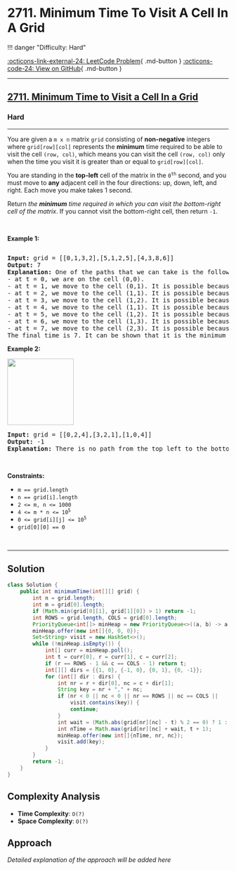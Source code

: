 # 2711. Minimum Time To Visit A Cell In A Grid

!!! danger "Difficulty: Hard"

[:octicons-link-external-24: LeetCode Problem](https://leetcode.com/problems/minimum-time-to-visit-a-cell-in-a-grid/){ .md-button }
[:octicons-code-24: View on GitHub](https://github.com/RAJ8664/Leetcode/tree/master/2711-minimum-time-to-visit-a-cell-in-a-grid){ .md-button }

---

<h2><a href="https://leetcode.com/problems/minimum-time-to-visit-a-cell-in-a-grid">2711. Minimum Time to Visit a Cell In a Grid</a></h2><h3>Hard</h3><hr><p>You are given a <code>m x n</code> matrix <code>grid</code> consisting of <b>non-negative</b> integers where <code>grid[row][col]</code> represents the <strong>minimum</strong> time required to be able to visit the cell <code>(row, col)</code>, which means you can visit the cell <code>(row, col)</code> only when the time you visit it is greater than or equal to <code>grid[row][col]</code>.</p>

<p>You are standing in the <strong>top-left</strong> cell of the matrix in the <code>0<sup>th</sup></code> second, and you must move to <strong>any</strong> adjacent cell in the four directions: up, down, left, and right. Each move you make takes 1 second.</p>

<p>Return <em>the <strong>minimum</strong> time required in which you can visit the bottom-right cell of the matrix</em>. If you cannot visit the bottom-right cell, then return <code>-1</code>.</p>

<p>&nbsp;</p>
<p><strong class="example">Example 1:</strong></p>

<p><img alt="" src="https://assets.leetcode.com/uploads/2023/02/14/yetgriddrawio-8.png" /></p>

<pre>
<strong>Input:</strong> grid = [[0,1,3,2],[5,1,2,5],[4,3,8,6]]
<strong>Output:</strong> 7
<strong>Explanation:</strong> One of the paths that we can take is the following:
- at t = 0, we are on the cell (0,0).
- at t = 1, we move to the cell (0,1). It is possible because grid[0][1] &lt;= 1.
- at t = 2, we move to the cell (1,1). It is possible because grid[1][1] &lt;= 2.
- at t = 3, we move to the cell (1,2). It is possible because grid[1][2] &lt;= 3.
- at t = 4, we move to the cell (1,1). It is possible because grid[1][1] &lt;= 4.
- at t = 5, we move to the cell (1,2). It is possible because grid[1][2] &lt;= 5.
- at t = 6, we move to the cell (1,3). It is possible because grid[1][3] &lt;= 6.
- at t = 7, we move to the cell (2,3). It is possible because grid[2][3] &lt;= 7.
The final time is 7. It can be shown that it is the minimum time possible.
</pre>

<p><strong class="example">Example 2:</strong></p>

<p><img alt="" src="https://assets.leetcode.com/uploads/2023/02/14/yetgriddrawio-9.png" style="width: 151px; height: 151px;" /></p>

<pre>
<strong>Input:</strong> grid = [[0,2,4],[3,2,1],[1,0,4]]
<strong>Output:</strong> -1
<strong>Explanation:</strong> There is no path from the top left to the bottom-right cell.
</pre>

<p>&nbsp;</p>
<p><strong>Constraints:</strong></p>

<ul>
	<li><code>m == grid.length</code></li>
	<li><code>n == grid[i].length</code></li>
	<li><code>2 &lt;= m, n &lt;= 1000</code></li>
	<li><code>4 &lt;= m * n &lt;= 10<sup>5</sup></code></li>
	<li><code>0 &lt;= grid[i][j] &lt;= 10<sup>5</sup></code></li>
	<li><code>grid[0][0] == 0</code></li>
</ul>

<p>&nbsp;</p>
<style type="text/css">.spoilerbutton {display:block; border:dashed; padding: 0px 0px; margin:10px 0px; font-size:150%; font-weight: bold; color:#000000; background-color:cyan; outline:0; 
}
.spoiler {overflow:hidden;}
.spoiler > div {-webkit-transition: all 0s ease;-moz-transition: margin 0s ease;-o-transition: all 0s ease;transition: margin 0s ease;}
.spoilerbutton[value="Show Message"] + .spoiler > div {margin-top:-500%;}
.spoilerbutton[value="Hide Message"] + .spoiler {padding:5px;}
</style>


---

## Solution

```java
class Solution {
    public int minimumTime(int[][] grid) {
        int n = grid.length;
        int m = grid[0].length;
        if (Math.min(grid[0][1], grid[1][0]) > 1) return -1;
        int ROWS = grid.length, COLS = grid[0].length;
        PriorityQueue<int[]> minHeap = new PriorityQueue<>((a, b) -> a[0] - b[0]);
        minHeap.offer(new int[]{0, 0, 0});
        Set<String> visit = new HashSet<>();
        while (!minHeap.isEmpty()) {
            int[] curr = minHeap.poll();
            int t = curr[0], r = curr[1], c = curr[2];
            if (r == ROWS - 1 && c == COLS - 1) return t;
            int[][] dirs = {{1, 0}, {-1, 0}, {0, 1}, {0, -1}};
            for (int[] dir : dirs) {
                int nr = r + dir[0], nc = c + dir[1];
                String key = nr + "," + nc;
                if (nr < 0 || nc < 0 || nr == ROWS || nc == COLS || 
                    visit.contains(key)) {
                    continue;
                }
                int wait = (Math.abs(grid[nr][nc] - t) % 2 == 0) ? 1 : 0;
                int nTime = Math.max(grid[nr][nc] + wait, t + 1);
                minHeap.offer(new int[]{nTime, nr, nc});
                visit.add(key);
            }
        }
        return -1;
    }
}
```

## Complexity Analysis

- **Time Complexity**: `O(?)`
- **Space Complexity**: `O(?)`

## Approach

*Detailed explanation of the approach will be added here*

